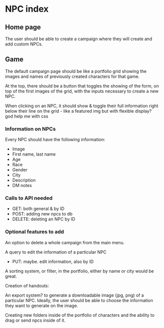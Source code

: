 # NPC index

## Home page

The user should be able to create a campaign where they will create and add custom NPCs.

## Game

The default campaign page should be like a portfolio grid showing the images and names of previously created characters for that game.

At the top, there should be a button that toggles the showing of the form, on top of the first images of the grid, with the inputs necessary to create a new NPC.

When clicking on an NPC, it should show & toggle their full information right below their line on the grid - like a featured img but with flexible display? god help me with css

### Information on NPCs

Every NPC should have the following information:

- Image
- First name, last name
- Age
- Race
- Gender
- City
- Description
- DM notes

### Calls to API needed

- GET: both general & by ID
- POST: adding new npcs to db
- DELETE: deleting an NPC by ID

### Optional features to add

An option to delete a whole campaign from the main menu.

A query to edit the information of a particular NPC

- PUT: maybe. edit information, also by ID

A sorting system, or filter, in the portfolio, either by name or city would be great.

Creation of handouts:

An export system? to generate a downloadable image (jpg, png) of a particular NPC. Ideally, the user should be able to choose the information they want to generate on the image.

Creating new folders inside of the portfolio of characters and the ability to drag or send npcs inside of it.